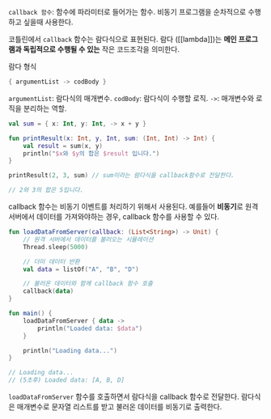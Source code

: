 `callback 함수`: 함수에 파라미터로 들어가는 함수.
비동기 프로그램을 순차적으로 수행하고 싶을때 사용한다.

코틀린에서 `callback` 함수는 람다식으로 표현된다. 
람다 ([[lambda]])는 **메인 프로그램과 독립적으로 수행될 수 있는** 작은 코드조각을 의미한다.

람다 형식
```kotlin
{ argumentList -> codBody }
```
`argumentList`: 람다식의 매개변수.
`codBody`: 람다식이 수행할 로직.
`->`: 매개변수와 로직을 분리하는 역할.

```kotlin
val sum = { x: Int, y: Int, -> x + y }
```

```kotlin
fun printResult(x: Int, y, Int, sum: (Int, Int) -> Int) {
	val result = sum(x, y)
	println("$x와 $y의 합은 $result 입니다.")
}

printResult(2, 3, sum) // sum이라는 람다식을 callback함수로 전달한다.

// 2와 3의 합은 5입니다.
```

callback 함수는 비동기 이벤트를 처리하기 위해서 사용된다.
예를들어 **비동기**로 원격 서버에서 데이터를 가져와야하는 경우, callback 함수를 사용할 수 있다.
```kotlin
fun loadDataFromServer(callback: (List<String>) -> Unit) {
	// 원격 서버에서 데이터를 불러오는 시뮬레이션
	Thread.sleep(5000)

	// 더미 데이터 반환
	val data = listOf("A", "B", "D")

	// 불러온 데이터와 함께 callback 함수 호출
	callback(data)
}
```

```kotlin
fun main() {
	loadDataFromServer { data ->
		println("Loaded data: $data")
	}

	println("Loading data...")
}

// Loading data...
// (5초후) Loaded data: [A, B, D]
```
`loadDataFromServer` 함수를 호출하면서 람다식을 callback 함수로 전달한다.
람다식은 매개변수로 문자열 리스트를 받고 불러온 데이터를 비동기로 출력한다.